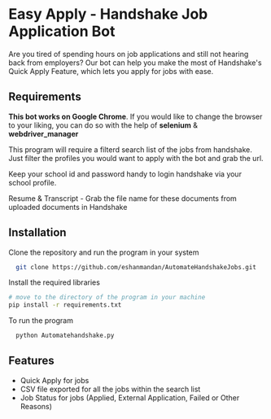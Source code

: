 
# Easy Apply - Handshake Job Application Bot

Are you tired of spending hours on job applications and still not hearing back from employers? Our bot can help you make the most of Handshake's Quick Apply Feature, which lets you apply for jobs with ease.

<!-- ## Demo -->
<!-- Insert gif or link to demo -->


## Requirements

**This bot works on Google Chrome**. If you would like to change the browser to your liking, you can do so with the help of **selenium** & **webdriver_manager**

This program will require a filterd search list of the jobs from handshake. Just filter the profiles you would want to apply with the bot and grab the url. 

Keep your school id and password handy to login handshake via your school profile. 

Resume & Transcript - Grab the file name for these documents from uploaded documents in Handshake

## Installation

Clone the repository and run the program in your system

```bash
  git clone https://github.com/eshanmandan/AutomateHandshakeJobs.git
```

Install the required libraries
```bash
# move to the directory of the program in your machine
pip install -r requirements.txt
```

To run the program 
```bash
  python Automatehandshake.py
```
## Features

- Quick Apply for jobs
- CSV file exported for all the jobs within the search list
- Job Status for jobs (Applied, External Application, Failed or Other Reasons)

